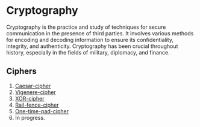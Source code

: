 # Cryptography


Cryptography is the practice and study of techniques for secure communication in the presence of third parties. It involves various methods for encoding and decoding information to ensure its confidentiality, integrity, and authenticity. Cryptography has been crucial throughout history, especially in the fields of military, diplomacy, and finance.

## Ciphers

1. [Caesar-cipher](Caesar-cipher)
2. [Vigenere-cipher](Vigenere-cipher)
3. [XOR-cipher](XOR-cipher)
4. [Rail-fence-cipher](Rail-fence-cipher)
5. [One-time-pad-cipher](One-time-pad-cipher)
6. In progress.